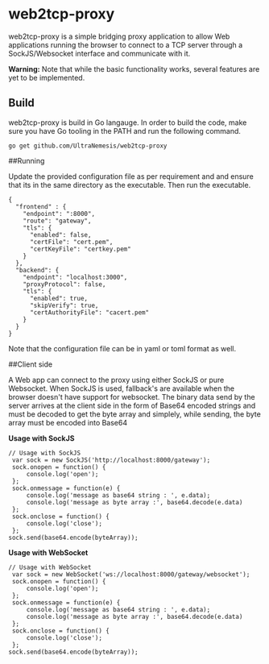 # web2tcp-proxy
web2tcp-proxy is a simple bridging proxy application to allow Web applications running the browser to connect to a TCP server through a SockJS/Websocket interface and communicate with it.

**Warning:** Note that while the basic functionality works, several features are yet to be implemented.

## Build

web2tcp-proxy is build in Go langauge. In order to build the code, make sure you have Go tooling in the PATH and run the following command.

    go get github.com/UltraNemesis/web2tcp-proxy
    

##Running

Update the provided configuration file as per requirement and and ensure that its in the same directory as the executable. Then run the executable.
 

    {
      "frontend" : {
        "endpoint": ":8000",
        "route": "gateway",
        "tls": {
          "enabled": false,
          "certFile": "cert.pem",
          "certKeyFile": "certkey.pem"
        }
      },
      "backend": {
        "endpoint": "localhost:3000",
        "proxyProtocol": false,
        "tls": {
          "enabled": true,
          "skipVerify": true,
          "certAuthorityFile": "cacert.pem"
        }     
      }
    }

Note that the configuration file can be in yaml or toml format as well.

##Client side

A Web app can connect to the proxy using either SockJS or pure Websocket. When SockJS is used, fallback's are available when the browser doesn't have support for websocket. The binary data send by the server arrives at the client side in the form of Base64 encoded strings and must be decoded to get the byte array and simplely, while sending, the byte array must be encoded into Base64 

**Usage with SockJS**

    // Usage with SockJS
     var sock = new SockJS('http://localhost:8000/gateway');
     sock.onopen = function() {
         console.log('open');
     };
     sock.onmessage = function(e) {
         console.log('message as base64 string : ', e.data);
         console.log('message as byte array :', base64.decode(e.data)
     };
     sock.onclose = function() {
         console.log('close');
     };
    sock.send(base64.encode(byteArray));


**Usage with WebSocket**

    // Usage with WebSocket
     var sock = new WebSocket('ws://localhost:8000/gateway/websocket');
     sock.onopen = function() {
         console.log('open');
     };
     sock.onmessage = function(e) {
         console.log('message as base64 string : ', e.data);
         console.log('message as byte array :', base64.decode(e.data)
     };
     sock.onclose = function() {
         console.log('close');
     };
    sock.send(base64.encode(byteArray));

